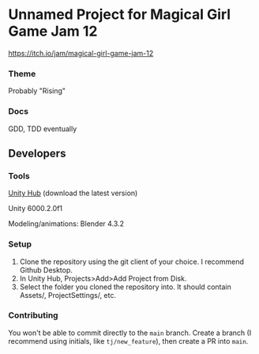 # Unnamed Project for Magical Girl Game Jam 12

https://itch.io/jam/magical-girl-game-jam-12

### Theme
Probably "Rising"

### Docs
GDD, TDD eventually

## Developers

### Tools
[Unity Hub](https://unity.com/download) (download the latest version)

Unity 6000.2.0f1

Modeling/animations: Blender 4.3.2

### Setup
1. Clone the repository using the git client of your choice. I recommend Github Desktop.
2. In Unity Hub, Projects>Add>Add Project from Disk.
3. Select the folder you cloned the repository into. It should contain Assets/, ProjectSettings/, etc.

### Contributing
You won't be able to commit directly to the `main` branch. Create a branch (I recommend using initials, like `tj/new_feature`), then create a PR into `main`.
